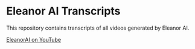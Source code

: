 # Eleanor AI Transcripts

This repository contains transcripts of all videos generated by Eleanor AI.

[EleanorAI on YouTube](https://youtube.com/@Eleanor-AI)
